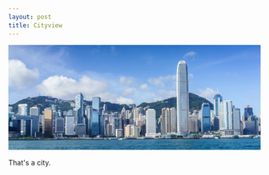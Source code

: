 ```yaml
---
layout: post
title: Cityview
---
```

![City](https://raw.githubusercontent.com/caleb542/caleb542.github.io/master/images/hk_investments.jpg)

That's a city.

